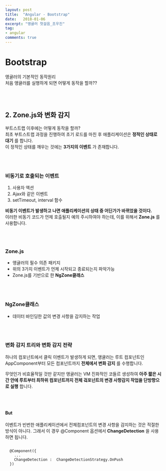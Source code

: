 ```yaml
---
layout: post
title:  "Angular - Bootstrap"
date:   2018-01-06
excerpt: "앵귤러 첫걸음_조우진"
tag:
- angular
comments: true
---
```


# **Bootstrap**

앵귤러의 기본적인 동작원리
<br>
처음 앵귤러를 실행하게 되면 어떻게 동작을 할까??

<br>
<br>

## 2. Zone.js와 변화 감지

부트스트랩 이후에는 어떻게 동작을 할까?
<br>
최초 부트스트랩 과정을 진행하여 초기 로드를 마친 후 애플리케이션은 **정적인 상태로 대기** 를 합니다.
<br>
이 정적인 상태를 깨우는 것에는 **3가지의 이벤트** 가 존재합니다.

<br>
<br>

### 비동기로 호출되는 이벤트

1. 사용자 액션
2. Ajax와 같은 이벤트 
3. setTimeout, interval 함수

**비동기 이벤트가 발생하고 나면 애플리케이션의 상태 중 어딘가가 바뀌었을 것이다.**
<br>
이러한 비동기 코드가 언제 호출될지 예의 주시하여야 하는데, 이를 위해서 **Zone.js** 를 사용합니다.

<br>
<br>

### Zone.js

- 앵귤러의 필수 의존 패키지
- 위의 3가지 이벤트가 언제 시작되고 종료되는지 파악가능
- Zone.js를 기반으로 한 **NgZone클래스**

<br>
<br>

### **NgZone클래스**

- 데이터 바인딩한 값의 변경 사항을 감지하는 작업

<br>
<br>

### 변화 감지 트리와 변화 감지 전략

하나의 컴포넌트에서 클릭 이벤트가 발생하게 되면, 앵귤러는 루트 컴포넌트인 AppComponent부터 모든 컴포넌트까지 **전체에서 변화 감지** 를 수행합니다.
<br>

무엇인가 비효율적일 것만 같지만 앵귤러는 VM 진화적인 코들르 생성하여 **아주 짧은 시간 안에 루트부터 최하위 컴포넌트까지 전체 겈포넌트의 변경 사항감지 작업을 단방향으로 실행** 합니다.

<br>
<br>

#### But

이벤트가 빈번한 애플리케이션에서 전체컴포넌트의 변경 사항을 감지하는 것은 적절한 방식이 아니다. 그래서 이 경우 @Component 옵션에서 **ChangeDetection** 을 사용하면 됩니다.

```

  @Component({
    ...
    ChangeDetection :  ChangeDetectionStrategy.OnPush
  })

```
